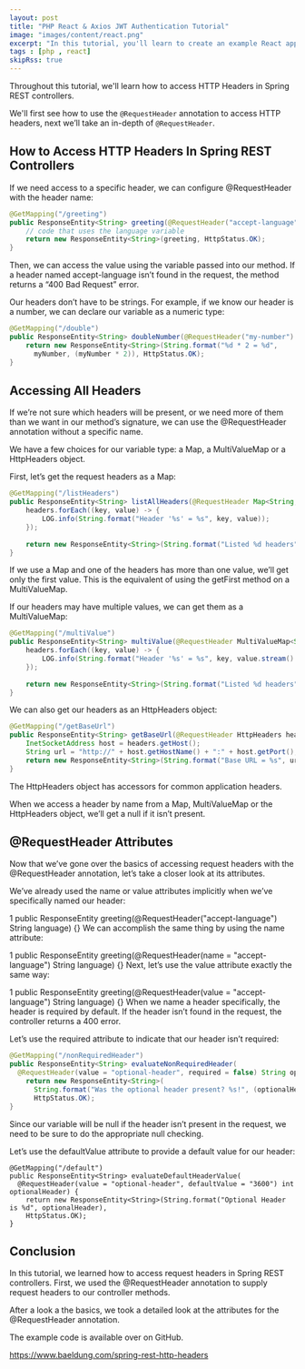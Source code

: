 ```yaml
---
layout: post
title: "PHP React & Axios JWT Authentication Tutorial"
image: "images/content/react.png"
excerpt: "In this tutorial, you'll learn to create an example React application with a PHP REST API on top of a MySQL database." 
tags : [php , react]
skipRss: true
---
```


Throughout this tutorial, we'll learn how to access HTTP Headers in Spring REST controllers.

We'll first see how to use the `@RequestHeader` annotation to access HTTP headers, next we’ll take an in-depth of `@RequestHeader`.

## How to Access HTTP Headers In Spring REST Controllers

If we need access to a specific header, we can configure @RequestHeader with the header name:

```java
@GetMapping("/greeting")
public ResponseEntity<String> greeting(@RequestHeader("accept-language") String language) {
    // code that uses the language variable
    return new ResponseEntity<String>(greeting, HttpStatus.OK);
}
```

Then, we can access the value using the variable passed into our method. If a header named accept-language isn’t found in the request, the method returns a “400 Bad Request” error.

Our headers don’t have to be strings. For example, if we know our header is a number, we can declare our variable as a numeric type:

```java
@GetMapping("/double")
public ResponseEntity<String> doubleNumber(@RequestHeader("my-number") int myNumber) {
    return new ResponseEntity<String>(String.format("%d * 2 = %d", 
      myNumber, (myNumber * 2)), HttpStatus.OK);
}
```

##  Accessing All Headers

If we’re not sure which headers will be present, or we need more of them than we want in our method’s signature, we can use the @RequestHeader annotation without a specific name.

We have a few choices for our variable type: a Map, a MultiValueMap or a HttpHeaders object.

First, let’s get the request headers as a Map:

```java
@GetMapping("/listHeaders")
public ResponseEntity<String> listAllHeaders(@RequestHeader Map<String, String> headers) {
    headers.forEach((key, value) -> {
        LOG.info(String.format("Header '%s' = %s", key, value));
    });
 
    return new ResponseEntity<String>(String.format("Listed %d headers", headers.size()), HttpStatus.OK);
}
```

If we use a Map and one of the headers has more than one value, we’ll get only the first value.  This is the equivalent of using the getFirst method on a MultiValueMap.

If our headers may have multiple values, we can get them as a MultiValueMap:

```java
@GetMapping("/multiValue")
public ResponseEntity<String> multiValue(@RequestHeader MultiValueMap<String, String> headers) {
    headers.forEach((key, value) -> {
        LOG.info(String.format("Header '%s' = %s", key, value.stream().collect(Collectors.joining("|"))));
    });
         
    return new ResponseEntity<String>(String.format("Listed %d headers", headers.size()), HttpStatus.OK);
}
```

We can also get our headers as an HttpHeaders object:


```java
@GetMapping("/getBaseUrl")
public ResponseEntity<String> getBaseUrl(@RequestHeader HttpHeaders headers) {
    InetSocketAddress host = headers.getHost();
    String url = "http://" + host.getHostName() + ":" + host.getPort();
    return new ResponseEntity<String>(String.format("Base URL = %s", url), HttpStatus.OK);
}
```

The HttpHeaders object has accessors for common application headers.

When we access a header by name from a Map, MultiValueMap or the HttpHeaders object, we’ll get a null if it isn’t present.

## @RequestHeader Attributes

Now that we’ve gone over the basics of accessing request headers with the @RequestHeader annotation, let’s take a closer look at its attributes.

We’ve already used the name or value attributes implicitly when we’ve specifically named our header:

1
public ResponseEntity<String> greeting(@RequestHeader("accept-language") String language) {}
We can accomplish the same thing by using the name attribute:

1
public ResponseEntity<String> greeting(@RequestHeader(name = "accept-language") String language) {}
Next, let’s use the value attribute exactly the same way:

1
public ResponseEntity<String> greeting(@RequestHeader(value = "accept-language") String language) {}
When we name a header specifically, the header is required by default. If the header isn’t found in the request, the controller returns a 400 error.

Let’s use the required attribute to indicate that our header isn’t required:

```java
@GetMapping("/nonRequiredHeader")
public ResponseEntity<String> evaluateNonRequiredHeader(
  @RequestHeader(value = "optional-header", required = false) String optionalHeader) {
    return new ResponseEntity<String>(
      String.format("Was the optional header present? %s!", (optionalHeader == null ? "No" : "Yes")), 
      HttpStatus.OK);
}
```

Since our variable will be null if the header isn’t present in the request, we need to be sure to do the appropriate null checking.

Let’s use the defaultValue attribute to provide a default value for our header:

```
@GetMapping("/default")
public ResponseEntity<String> evaluateDefaultHeaderValue(
  @RequestHeader(value = "optional-header", defaultValue = "3600") int optionalHeader) {
    return new ResponseEntity<String>(String.format("Optional Header is %d", optionalHeader), 
    HttpStatus.OK);
}
```

## Conclusion

In this tutorial, we learned how to access request headers in Spring REST controllers. First, we used the @RequestHeader annotation to supply request headers to our controller methods.

After a look a the basics, we took a detailed look at the attributes for the @RequestHeader annotation.

The example code is available over on GitHub.


https://www.baeldung.com/spring-rest-http-headers